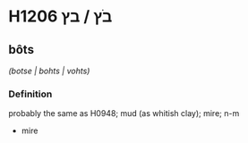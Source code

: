 # H1206 בֹץ / בץ

## bôts

_(botse | bohts | vohts)_

### Definition

probably the same as H0948; mud (as whitish clay); mire; n-m

- mire
